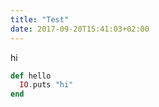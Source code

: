 ```yaml
---
title: "Test"
date: 2017-09-20T15:41:03+02:00
---
```


hi
```elixir
def hello
  IO.puts "hi"
end
```

